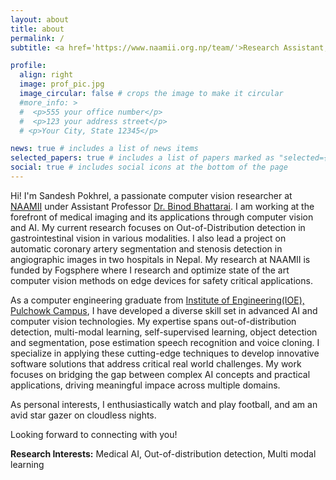 ```yaml
---
layout: about
title: about
permalink: /
subtitle: <a href='https://www.naamii.org.np/team/'>Research Assistant, NAAMII</a> || <a href="https://fogsphere.com/">Computer Vision Engineer, Fogsphere</a>

profile:
  align: right
  image: prof_pic.jpg
  image_circular: false # crops the image to make it circular
  #more_info: >
  #  <p>555 your office number</p>
  #  <p>123 your address street</p>
  # <p>Your City, State 12345</p>

news: true # includes a list of news items
selected_papers: true # includes a list of papers marked as "selected={true}"
social: true # includes social icons at the bottom of the page
---
```

<!-- 
Write your biography here. Tell the world about yourself. Link to your favorite [subreddit](http://reddit.com). You can put a picture in, too. The code is already in, just name your picture `prof_pic.jpg` and put it in the `img/` folder.

Put your address / P.O. box / other info right below your picture. You can also disable any of these elements by editing `profile` property of the YAML header of your `_pages/about.md`. Edit `_bibliography/papers.bib` and Jekyll will render your [publications page](/al-folio/publications/) automatically.

Link to your social media connections, too. This theme is set up to use [Font Awesome icons](https://fontawesome.com/) and [Academicons](https://jpswalsh.github.io/academicons/), like the ones below. Add your Facebook, Twitter, LinkedIn, Google Scholar, or just disable all of them. -->
Hi! I'm Sandesh Pokhrel, a passionate computer vision researcher at [NAAMII](https://www.naamii.org.np/) under Assistant Professor [Dr. Binod Bhattarai](https://scholar.google.com/citations?user=PDEi58sAAAAJ). I am working at the forefront of medical imaging and its applications through computer vision and AI. My current research focuses on Out-of-Distribution detection in gastrointestinal vision in various modalities. I also lead a project on automatic coronary artery segmentation and stenosis detection in angiographic images in two hospitals in Nepal. My research at NAAMII is funded by Fogsphere where I research and optimize state of the art computer vision methods on edge devices for safety critical applications.

As a computer engineering graduate from [Institute of Engineering(IOE), Pulchowk Campus](https://pcampus.edu.np/), I have developed a diverse skill set in advanced AI and computer vision technologies. My expertise spans out-of-distribution detection, multi-modal learning, self-supervised learning, object detection and segmentation, pose estimation speech recognition and voice cloning. I specialize in applying these cutting-edge techniques to develop innovative software solutions that address critical real world challenges. My work focuses on bridging the gap between complex AI concepts and practical applications, driving meaningful impace across multiple domains.

As personal interests, I enthusiastically watch and play football, and am an avid star gazer on cloudless nights.

Looking forward to connecting with you!

**Research Interests:** Medical AI, Out-of-distribution detection, Multi modal learning